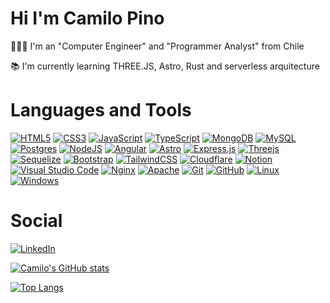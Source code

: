 # Hi I'm Camilo Pino

👩🏻‍💻 I'm an "Computer Engineer" and "Programmer Analyst" from Chile

📚 I'm currently learning THREE.JS, Astro, Rust and serverless arquitecture

# Languages and Tools
<!-- https://github.com/Ileriayo/markdown-badges -->
[![HTML5](https://img.shields.io/badge/html5-%23E34F26.svg?style=for-the-badge&logo=html5&logoColor=white)]()
[![CSS3](https://img.shields.io/badge/css3-%231572B6.svg?style=for-the-badge&logo=css3&logoColor=white)]()
[![JavaScript](https://img.shields.io/badge/javascript-%23323330.svg?style=for-the-badge&logo=javascript&logoColor=%23F7DF1E)]()
[![TypeScript](https://img.shields.io/badge/typescript-%23007ACC.svg?style=for-the-badge&logo=typescript&logoColor=white)]() <!-- BD -->
[![MongoDB](https://img.shields.io/badge/MongoDB-%234ea94b.svg?style=for-the-badge&logo=mongodb&logoColor=white)]()
[![MySQL](https://img.shields.io/badge/mysql-4479A1.svg?style=for-the-badge&logo=mysql&logoColor=white)]()
[![Postgres](https://img.shields.io/badge/postgres-%23316192.svg?style=for-the-badge&logo=postgresql&logoColor=white)]() <!-- runtime environment -->
[![NodeJS](https://img.shields.io/badge/node.js-6DA55F?style=for-the-badge&logo=node.js&logoColor=white)]() <!-- Frameworks -->
[![Angular](https://img.shields.io/badge/angular-%23DD0031.svg?style=for-the-badge&logo=angular&logoColor=white)]()
[![Astro](https://img.shields.io/badge/astro-%232C2052.svg?style=for-the-badge&logo=astro&logoColor=white)]()
[![Express.js](https://img.shields.io/badge/express.js-%23404d59.svg?style=for-the-badge&logo=express&logoColor=%2361DAFB)]()<!-- Librerias -->
[![Threejs](https://img.shields.io/badge/threejs-black?style=for-the-badge&logo=three.js&logoColor=white)]()
[![Sequelize](https://img.shields.io/badge/Sequelize-52B0E7?style=for-the-badge&logo=Sequelize&logoColor=white)]() <!-- CSS -->
[![Bootstrap](https://img.shields.io/badge/bootstrap-%238511FA.svg?style=for-the-badge&logo=bootstrap&logoColor=white)]()
[![TailwindCSS](https://img.shields.io/badge/tailwindcss-%2338B2AC.svg?style=for-the-badge&logo=tailwind-css&logoColor=white)]() <!-- Deploy -->
[![Cloudflare](https://img.shields.io/badge/Cloudflare-F38020?style=for-the-badge&logo=Cloudflare&logoColor=white)]() <!-- Tools -->
[![Notion](https://img.shields.io/badge/Notion-%23000000.svg?style=for-the-badge&logo=notion&logoColor=white)]()
[![Visual Studio Code](https://img.shields.io/badge/Visual%20Studio%20Code-0078d7.svg?style=for-the-badge&logo=visual-studio-code&logoColor=white)]() <!-- Other-->
[![Nginx](https://img.shields.io/badge/nginx-%23009639.svg?style=for-the-badge&logo=nginx&logoColor=white)]()
[![Apache](https://img.shields.io/badge/apache-%23D42029.svg?style=for-the-badge&logo=apache&logoColor=white)]()
[![Git](https://img.shields.io/badge/git-%23F05033.svg?style=for-the-badge&logo=git&logoColor=white)]()
[![GitHub](https://img.shields.io/badge/github-%23121011.svg?style=for-the-badge&logo=github&logoColor=white)]() <!-- SO-->
[![Linux](https://img.shields.io/badge/Linux-FCC624?style=for-the-badge&logo=linux&logoColor=black)]()
[![Windows](https://img.shields.io/badge/Windows-0078D6?style=for-the-badge&logo=windows&logoColor=white)]()

# Social

[![LinkedIn](https://img.shields.io/badge/linkedin-%230077B5.svg?style=for-the-badge&logo=linkedin&logoColor=white)](https://www.linkedin.com/in/camilo-pino-huerta/)

<!-- https://github.com/anuraghazra/github-readme-stats -->

[![Camilo's GitHub stats](https://github-readme-stats.vercel.app/api?username=camilopinoh&count_private=true&show_icons=true&theme=tokyonight&icon_color=4c71f2&text_color=DCDCDC)](https://github.com/anuraghazra/github-readme-stats)

[![Top Langs](https://github-readme-stats.vercel.app/api/top-langs?username=camilopinoh&show_icons=true&locale=en&layout=compact&hide_progress=true)](https://github.com/anuraghazra/github-readme-stats)

